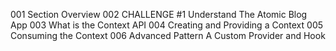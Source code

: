 001 Section Overview
002 CHALLENGE #1 Understand The Atomic Blog App
003 What is the Context API
004 Creating and Providing a Context
005 Consuming the Context
006 Advanced Pattern A Custom Provider and Hook